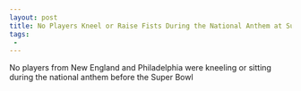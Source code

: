 ```yaml
---
layout: post
title: No Players Kneel or Raise Fists During the National Anthem at Super Bowl LII
tags:
 -
---
```

No players from New England and Philadelphia were kneeling or sitting during the national anthem before the Super Bowl
